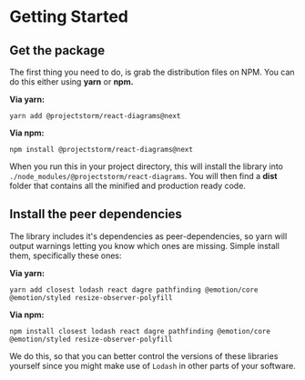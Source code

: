 # Getting Started

## Get the package

The first thing you need to do, is grab the distribution files on NPM. You can do this either using **yarn** or **npm.**

**Via yarn:**

```text
yarn add @projectstorm/react-diagrams@next
```

**Via npm:**

```text
npm install @projectstorm/react-diagrams@next
```

When you run this in your project directory, this will install the library into `./node_modules/@projectstorm/react-diagrams`. You will then find a **dist** folder that contains all the minified and production ready code.

## Install the peer dependencies

The library includes it's dependencies as peer-dependencies, so yarn will output warnings letting you know which ones are missing. Simple install them, specifically these ones:

**Via yarn:**

```text
yarn add closest lodash react dagre pathfinding @emotion/core @emotion/styled resize-observer-polyfill
```

**Via npm:**

```text
npm install closest lodash react dagre pathfinding @emotion/core @emotion/styled resize-observer-polyfill
```

We do this, so that you can better control the versions of these libraries yourself since you might make use of `Lodash` in other parts of your software.



